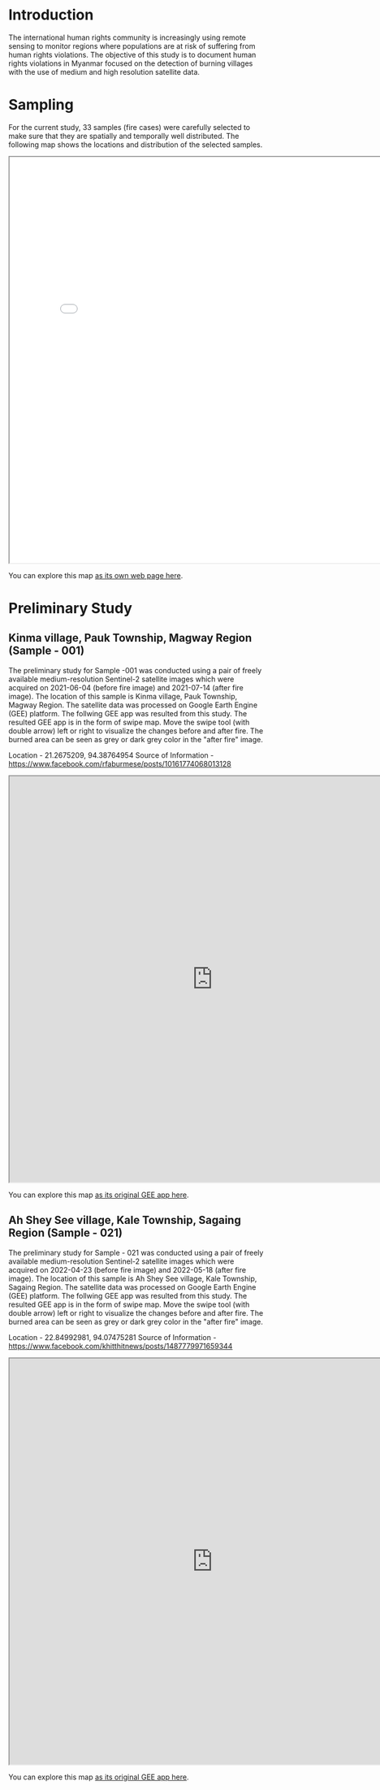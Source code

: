 # Introduction

The international human rights community is increasingly using remote sensing to monitor regions where populations are at risk of suffering from human rights violations. The objective of this study is to document human rights violations in Myanmar focused on the detection of burning villages with the use of medium and high resolution satellite data.

# Sampling

For the current study, 33 samples (fire cases) were carefully selected to make sure that they are spatially and temporally well distributed. The following map shows the locations and distribution of the selected samples.

<iframe src="fire-cases.html" height="800" width="800"></iframe>

You can explore this map [as its own web page here](fire-cases.html).

# Preliminary Study

## Kinma village, Pauk Township, Magway Region (Sample - 001)

The preliminary study for Sample -001 was conducted using a pair of freely available medium-resolution Sentinel-2 satellite images which were acquired on 2021-06-04 (before fire image) and 2021-07-14 (after fire image). The location of this sample is Kinma village, Pauk Township, Magway Region. The satellite data was processed on Google Earth Engine (GEE) platform. The follwing GEE app was resulted from this study. The resulted GEE app is in the form of swipe map. Move the swipe tool (with double arrow) left or right to visualize the changes before and after fire. The burned area can be seen as grey or dark grey color in the "after fire" image.

Location - 21.2675209, 94.38764954
Source of Information - https://www.facebook.com/rfaburmese/posts/10161774068013128

<iframe src="https://project-bravo.users.earthengine.app/view/burned-area-in-kinma-village-pauk-township" height="800" width="800"></iframe>

You can explore this map [as its original GEE app here](https://project-bravo.users.earthengine.app/view/burned-area-in-kinma-village-pauk-township).

## Ah Shey See village, Kale Township, Sagaing Region (Sample - 021)

The preliminary study for Sample - 021 was conducted using a pair of freely available medium-resolution Sentinel-2 satellite images which were acquired on 2022-04-23 (before fire image) and 2022-05-18 (after fire image). The location of this sample is Ah Shey See village, Kale Township, Sagaing Region. The satellite data was processed on Google Earth Engine (GEE) platform. The follwing GEE app was resulted from this study. The resulted GEE app is in the form of swipe map. Move the swipe tool (with double arrow) left or right to visualize the changes before and after fire. The burned area can be seen as grey or dark grey color in the "after fire" image. 

Location - 22.84992981, 94.07475281
Source of Information - https://www.facebook.com/khitthitnews/posts/1487779971659344


<iframe src="https://project-bravo.users.earthengine.app/view/burned-area-in-ah-shey-see-village-kale-township" height="800" width="800"></iframe>

You can explore this map [as its original GEE app here](https://project-bravo.users.earthengine.app/view/burned-area-in-ah-shey-see-village-kale-township).
